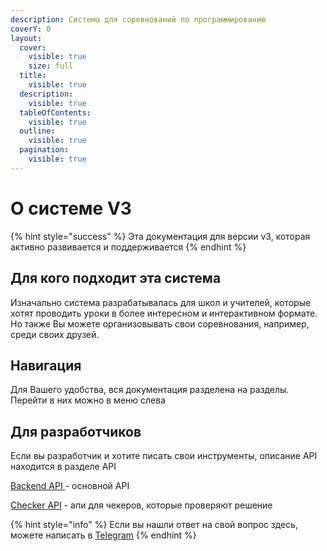 ```yaml
---
description: Система для соревнований по программированию
coverY: 0
layout:
  cover:
    visible: true
    size: full
  title:
    visible: true
  description:
    visible: true
  tableOfContents:
    visible: true
  outline:
    visible: true
  pagination:
    visible: true
---
```


# О системе V3

{% hint style="success" %}
Эта документация для версии v3, которая активно развивается и поддерживается
{% endhint %}

## Для кого подходит эта система

Изначально система разрабатывалась для школ и учителей, которые хотят проводить уроки в более интересном и интерактивном формате. Но также Вы можете организовывать свои соревнования, например, среди своих друзей.

## Навигация&#x20;

Для Вашего удобства, вся документация разделена на разделы. Перейти в них можно в меню слева

## Для разработчиков

Если вы разработчик и хотите писать свои инструменты, описание API находится в разделе API

[Backend API ](api/backend/)- основной API&#x20;

[Checker API](api/checker-api/) - апи для чекеров, которые проверяют решение

{% hint style="info" %}
Если вы нашли ответ на свой вопрос здесь, можете написать в [Telegram](https://doctorixx.t.me/)
{% endhint %}
